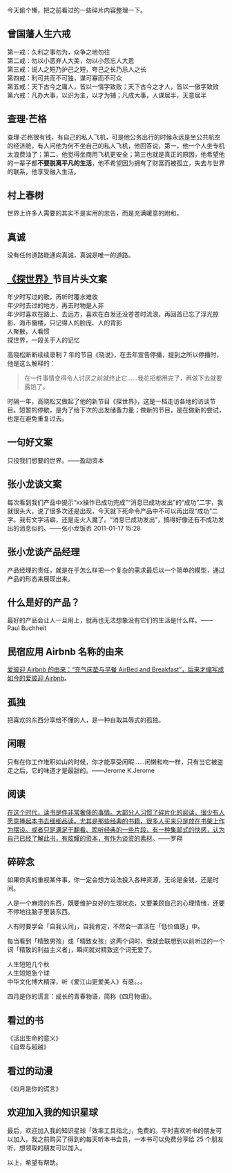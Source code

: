 今天偷个懒，把之前看过的一些碎片内容整理一下。   

## 曾国藩人生六戒

第一戒：久利之事勿为，众争之地勿往    
第二戒：勿以小恶弃人大美，勿以小怨忘人大恩    
第三戒：说人之短乃护己之短，夸己之长乃忌人之长    
第四戒：利可共而不可独，谋可寡而不可众    
第五戒：天下古今之庸人，皆以一惰字致败；天下古今之才人，皆以一傲字致败    
第六戒：凡办大事，以识为主，以才为辅；凡成大事，人谋居半，天意居半     

## 查理·芒格  

查理·芒格很有钱，有自己的私人飞机，可是他公务出行的时候永远是坐公共航空的经济舱，有人问他为何不坐自己的私人飞机，他回答说，第一，他一个人坐专机太浪费油了；第二，他觉得坐商用飞机更安全；第三也就是真正的原因，他希望他的一辈子都**不要脱离平凡的生活**，他不希望因为拥有了财富而被孤立，失去与世界的联系，他享受融入生活。

## 村上春树  

世界上许多人需要的其实不是实用的忠告，而是充满暖意的附和。   

## 真诚   

没有任何道路能通向真诚，真诚是唯一的道路。   

## [《探世界》](https://v.youku.com/v_show/id_XNDYzMTg2NjkzNg==.html?)节目片头文案

年少时写过的歌，再听时覆水难收   
年少时去过的地方，再去时物是人非   
年少时喜欢在路上、去远方，喜欢在白发还没苍苍时流浪，再回首已忘了浮光掠影、海市蜃楼，只记得人的脸庞、人的背影   
人聚散，人看惯   
探世界，一段关于人的记忆   

高晓松断断续续录制 7 年的节目《晓说》，在去年宣告停播，提到之所以停播时，他是这么解释的：  
> 在一件事情变得令人讨厌之前就终止它……我花招都用完了，再做下去就要露馅了。   

时隔一年，高晓松又做起了他的新节目《探世界》，这是一档走访各地的访谈节目。短暂的停歇，是为了给下次的出发储备力量；做新的节目，是在做新的尝试，也是在避免重复过去。      

## 一句好文案 

只投我们想要的世界。——盈动资本    

## 张小龙谈文案
每次看到我们产品中提示“xx操作已成功完成”“消息已成功发出”的“成功”二字，我就很头大，说了很多次还是出现，今天就下死命令产品中不可以再出现“成功”二字。我有文字洁癖，还是走火入魔了。“消息已成功发出”，搞得好像还有不成功发出的消息似的。——张小龙饭否  2011-01-17 15:28   

## 张小龙谈产品经理   

产品经理的责任，就是在于怎么样把一个复杂的需求最后以一个简单的模型，通过产品的形态来展现出来。   

## 什么是好的产品？   

最好的产品会让人一旦用上，就再也无法想象没有它们的生活是什么样。——Paul Buchheit    

## 民宿应用 Airbnb 名称的由来  

[爱彼迎 Airbnb 的由来：“充气床垫与早餐 AirBed and Breakfast”，后来才缩写成如今的爱彼迎 Airbnb](https://time.geekbang.org/column/article/235084)。    

## 孤独    

把喜欢的东西分享给不懂的人，是一种自取其辱式的孤独。   

## 闲暇  

只有在你工作堆积如山的时候，你才能享受闲暇……闲懒和吻一样，只有当它被盗走之后，它的味道才是最甜的。——Jerome K.Jerome    

## 阅读
[在这个时代，读书是件非常奢侈的事情。大部分人习惯了碎片化的阅读，很少有人愿意捧起本书去细细品读。尤其是那些经典的书籍，很多人买来只是放在书架上作为摆设。或者只是满足于翻看、聆听经典的一些片段，有一种集邮式的快感，认为自己已经了解此书，有炫耀的资本，有作为谈资的素材](https://www.bilibili.com/read/cv5739361?from=rank_1)。——罗翔

## 碎碎念    

如果你真的重视某件事，你一定会想方设法投入各种资源，无论是金钱，还是时间。    

人是一个麻烦的东西，既要维护良好的生理状态，又要兼顾自己的心理情绪，还要不停地往脑子里装东西。   

人有时要学会「自我认同」，自我肯定，不然会一直活在「低价值感」中。    

每当看到「精致男孩」或「精致女孩」这两个词时，我就会联想到以前听过的一个词「精致的利益主义者」，瞬间就对精致这个词无爱了。

人生短短几个秋   
人生短短急个球   
中华文化博大精深，听《爱江山更爱美人》有感。。。  

四月是你的谎言：成长的青春物语，简称《四月物语》。  

## 看过的书

《活出生命的意义》    
《自卑与超越》    

## 看过的动漫

《四月是你的谎言》   

## 欢迎加入我的知识星球  

最后，欢迎加入我的知识星球「效率工具指北」，免费的。平时喜欢听书的朋友可以加入，我之前购买了得到的每天听本书会员，一本书可以免费分享给 25 个朋友听，想领取的朋友可以加入。  

以上，希望有帮助。   
